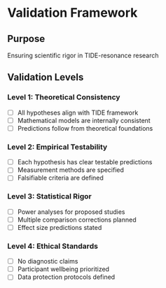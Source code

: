 # Validation Framework

## Purpose
Ensuring scientific rigor in TIDE-resonance research

## Validation Levels

### Level 1: Theoretical Consistency
- [ ] All hypotheses align with TIDE framework
- [ ] Mathematical models are internally consistent
- [ ] Predictions follow from theoretical foundations

### Level 2: Empirical Testability
- [ ] Each hypothesis has clear testable predictions
- [ ] Measurement methods are specified
- [ ] Falsifiable criteria are defined

### Level 3: Statistical Rigor
- [ ] Power analyses for proposed studies
- [ ] Multiple comparison corrections planned
- [ ] Effect size predictions stated

### Level 4: Ethical Standards
- [ ] No diagnostic claims
- [ ] Participant wellbeing prioritized
- [ ] Data protection protocols defined
